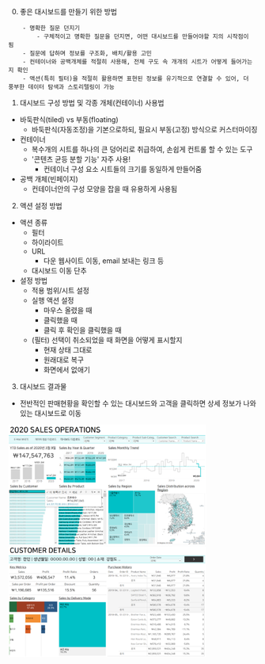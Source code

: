 0. 좋은 대시보드를 만들기 위한 방법
```
	- 명확한 질문 던지기
		- 구체적이고 명확한 질문을 던지면, 어떤 대시보드를 만들어야할 지의 시작점이 됨
	- 질문에 답하며 정보를 구조화, 배치/활용 고민
	- 컨테이너와 공백개체를 적절히 사용해, 전체 구도 속 개개의 시트가 어떻게 들어가는 지 확인
	- 액션(특히 필터)을 적절히 활용하면 표현된 정보를 유기적으로 연결할 수 있어, 더 풍부한 데이터 탐색과 스토리텔링이 가능
```

1. 대시보드 구성 방법 및 각종 개체(컨테이너) 사용법
- 바둑판식(tiled) vs 부동(floating)
	- 바둑판식(자동조정)을 기본으로하되, 필요시 부동(고정) 방식으로 커스터마이징
- 컨테이너
	- 복수개의 시트를 하나의 큰 덩어리로 취급하여, 손쉽게 컨트롤 할 수 있는 도구
	- '콘텐츠 균등 분할 기능' 자주 사용!
		- 컨테이너 구성 요소 시트들의 크기를 동일하게 만들어줌
- 공백 개체(빈페이지)
	- 컨테이너안의 구성 모양을 잡을 때 유용하게 사용됨

2. 액션 설정 방법
- 액션 종류
	- 필터
	- 하이라이트
	- URL
		- 다운 웹사이트 이동, email 보내는 링크 등
	- 대시보드 이동 단추
- 설정 방법
	- 적용 범위/시트 설정
	- 실행 액션 설정
		- 마우스 올렸을 때
		- 클릭했을 때
		- 클릭 후 확인을 클릭했을 때
	- (필터) 선택이 취소되었을 때 화면을 어떻게 표시할지 
		- 현재 상태 그대로
		- 원래대로 복구
		- 화면에서 없애기

3. 대시보드 결과물
- 전반적인 판매현황을 확인할 수 있는 대시보드와 고객을 클릭하면 상세 정보가 나와있는 대시보드로 이동
<img src="./image/dashboard_basic.PNG" width="400">
<img src="./image/dashboard_basic_customer.PNG" width="400">




